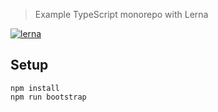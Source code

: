 > Example TypeScript monorepo with Lerna

[![lerna](https://img.shields.io/badge/maintained%20with-lerna-cc00ff.svg)](https://lerna.js.org/)

## Setup

```shell
npm install
npm run bootstrap
```
